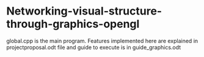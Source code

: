 # Networking-visual-structure-through-graphics-opengl
global.cpp is the main program. Features implemented here are explained in projectproposal.odt file and guide to execute is in guide_graphics.odt
